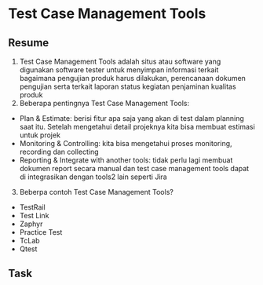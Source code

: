 # Test Case Management Tools

## Resume
1. Test Case Management Tools adalah situs atau software yang digunakan software tester untuk menyimpan informasi terkait bagaimana pengujian produk harus dilakukan, perencanaan dokumen pengujian serta terkait laporan status kegiatan penjaminan kualitas produk
2. Beberapa pentingnya Test Case Management Tools:
- Plan & Estimate: berisi fitur apa saja yang akan di test dalam planning saat itu. Setelah mengetahui detail projeknya kita bisa membuat estimasi untuk projek
- Monitoring & Controlling: kita bisa mengetahui proses monitoring, recording dan collecting
- Reporting & Integrate with another tools: tidak perlu lagi membuat dokumen report secara manual dan test case management tools dapat di integrasikan dengan tools2 lain seperti Jira
3. Beberpa contoh Test Case Management Tools?
- TestRail
- Test Link
- Zaphyr
- Practice Test
- TcLab
- Qtest

## Task
